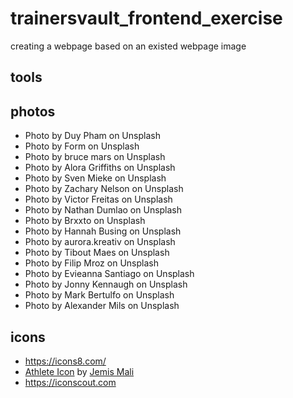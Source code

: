 # trainersvault_frontend_exercise
creating a webpage based on an existed webpage image


## tools

## photos
- Photo by Duy Pham on Unsplash
- Photo by Form on Unsplash
- Photo by bruce mars on Unsplash
- Photo by Alora Griffiths on Unsplash
- Photo by Sven Mieke on Unsplash
- Photo by Zachary Nelson on Unsplash
- Photo by Victor Freitas on Unsplash
- Photo by Nathan Dumlao on Unsplash
- Photo by Brxxto on Unsplash
- Photo by Hannah Busing on Unsplash
- Photo by aurora.kreativ on Unsplash
- Photo by Tibout Maes on Unsplash
- Photo by Filip Mroz on Unsplash
- Photo by Evieanna Santiago on Unsplash
- Photo by Jonny Kennaugh on Unsplash
- Photo by Mark Bertulfo on Unsplash
- Photo by Alexander Mils on Unsplash


## icons 
- https://icons8.com/
- <a href="https://iconscout.com/icon/athlete-runner-running-olympics-marathon-race-sprint" target="_blank">Athlete Icon</a> by <a href="https://iconscout.com/contributors/jemismali" target="_blank">Jemis Mali</a>
- https://iconscout.com